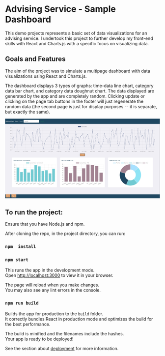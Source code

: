 # Advising Service - Sample Dashboard

This demo projects represents a basic set of data visualizations for an advising service. I undertook this project to further develop my front-end skills with React and Charts.js with a specific focus on visualizing data.

## Goals and Features

The aim of the project was to simulate a multipage dashboard with data visualizations using React and Charts.js.

The dashboard displays 3 types of graphs: time-data line chart, category data bar chart, and category data doughnut chart. The data displayed are generated by the app and are completely random. Clicking update or clicking on the page tab buttons in the footer will just regenerate the random data (the second page is just for display purposes -- it is separate, but exactly the same). 


![Dashboard Image](./public/img/dash.jpg)

## To run the project:

Ensure that you have Node.js and npm.

After cloning the repo, in the project directory, you can run:

### `npm  install`

### `npm start`

This runs the app in the development mode.\
Open [http://localhost:3000](http://localhost:3000) to view it in your browser.

The page will reload when you make changes.\
You may also see any lint errors in the console.

### `npm run build`

Builds the app for production to the `build` folder.\
It correctly bundles React in production mode and optimizes the build for the best performance.

The build is minified and the filenames include the hashes.\
Your app is ready to be deployed!

See the section about [deployment](https://facebook.github.io/create-react-app/docs/deployment) for more information.